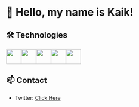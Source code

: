 <!-- Your Name -->
# 👋 Hello, my name is Kaik!

## 🛠️ Technologies
<div style="display: flex;">
    <img width="40" src="https://cdn.jsdelivr.net/gh/devicons/devicon/icons/html5/html5-original.svg" />
    <img width="40" src="https://cdn.jsdelivr.net/gh/devicons/devicon/icons/css3/css3-original.svg" />
    <img width="40" src="https://cdn.jsdelivr.net/gh/devicons/devicon/icons/sass/sass-original.svg" />
    <img width="40" src="https://cdn.jsdelivr.net/gh/devicons/devicon/icons/javascript/javascript-original.svg" />
    <img width="40" src="https://cdn.jsdelivr.net/gh/devicons/devicon/icons/php/php-original.svg" />
</div>

## 📫 Contact
- Twitter: [Click Here](https://twitter.com/k4ik_)

